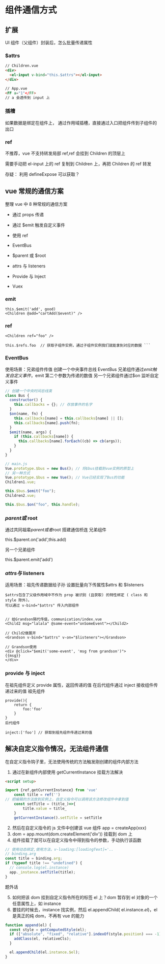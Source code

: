 # 组件通信方式

## 扩展

UI 组件（父组件）封装后，怎么批量传递属性

### $attrs

```html
// Children.vue
<div>
  <el-input v-bind="this.$attrs"></el-input>
</div>

// App.vue
<FF a="1"</FF>
// a 会透传到 input 上
```

### 插槽

如果数据是绑定在组件上，
通过作用域插槽，直接通过入口把组件传到子组件的出口

### ref

不推荐，vue 不支持转发局部 ref,ref 会挂到 Children 的顶层上

需要手动把 el-input 上的 ref 复制到 Children 上，再把 Children 的 ref 转发

存疑： 利用 defineExpose 可以获取？

## vue 常规的通信方案

整理 vue 中 8 种常规的通信方案

- 通过 props 传递

- 通过 $emit 触发自定义事件

- 使用 ref

- EventBus

- $parent 或 $root

- attrs 与 listeners

- Provide 与 Inject

- Vuex

### emit

```
this.$emit('add', good)
<Children @add="cartAdd($event)" />
```

### ref

````
<Children ref="foo" />

this.$refs.foo  // 获取子组件实例，通过子组件实例我们就能拿到对应的数据 ```
````

### EventBus

使用场景：兄弟组件传值
创建一个中央事件总线 EventBus
兄弟组件通过$emit触发自定义事件，$emit 第二个参数为传递的数值
另一个兄弟组件通过$on 监听自定义事件

```js
// 创建一个中央时间总线类
class Bus {
  constructor() {
    this.callbacks = {}; // 存放事件的名字
  }
  $on(name, fn) {
    this.callbacks[name] = this.callbacks[name] || [];
    this.callbacks[name].push(fn);
  }
  $emit(name, args) {
    if (this.callbacks[name]) {
      this.callbacks[name].forEach((cb) => cb(args));
    }
  }
}

// main.js
Vue.prototype.$bus = new Bus(); // 将$bus挂载到vue实例的原型上
// 另一种方式
Vue.prototype.$bus = new Vue(); // Vue已经实现了Bus的功能
Children1.vue;

this.$bus.$emit("foo");
Children2.vue;

this.$bus.$on("foo", this.handle);
```

### $parent 或$ root

通过共同祖辈$parent或者$root 搭建通信桥连
兄弟组件

this.$parent.on('add',this.add)

另一个兄弟组件

this.$parent.emit('add')

### $attrs 与$ listeners

适用场景：祖先传递数据给子孙
设置批量向下传属性$attrs 和 $listeners

```
$attrs包含了父级作用域中不作为 prop 被识别 (且获取) 的特性绑定 ( class 和 style 除外)。
可以通过 v-bind="$attrs" 传⼊内部组件


// 给Grandson隔代传值，communication/index.vue
<Child2 msg="lalala" @some-event="onSomeEvent"></Child2>

// Child2做展开
<Grandson v-bind="$attrs" v-on="$listeners"></Grandson>

// Grandson使⽤
<div @click="$emit('some-event', 'msg from grandson')">
{{msg}}
</div>
```

### provide 与 inject

在祖先组件定义 provide 属性，返回传递的值
在后代组件通过 inject 接收组件传递过来的值
祖先组件

```
provide(){
    return {
        foo:'foo'
    }
}
后代组件

inject:['foo'] // 获取到祖先组件传递过来的值
```

## 解决自定义指令情况，无法组件通信

在自定义指令钩子里，无法使用传统的方法触发刚创建的组件内部方法

1. 通过在新组件内部使用 getCurrentInstance 挂载方法解决

```html
<script setup>

import {ref,getCurrentInstance} from 'vue'
    const title = ref('')
// 把编辑的方法放到实例上，自定义指令可以调用该方法修改组件中拿到值
    const setTitle = (title_)=>{
        title.value = title_
    }
    getCurrentInstance().setTitle = setTitle


```

2. 然后在自定义指令的 js 文件中创建该 vue 组件 app = createApp(xxx)
3. dom = app.mount(dom.createElement('div')) 挂载到 dom 上
4. 组件挂载了就可以在自定义指令中得到指令的参数，手动执行该函数

```js
// 使用动态绑定,使用方法，v-loading:[loadingText]='..
// binding.arg
const title = binding.arg;
if (typeof title !== "undefined") {
  // console.log(el.instance)
  app._instance.setTitle(title);
}
```

题外话

5. 如何把该 dom 挂到自定义指令所在的标签 el 上？dom 暂存到 el 对象的一个任意属性上，如 instance
6. 要挂的时候去，instance 找实例，然后 el.appendChild( el.instance.$el)，$el 是真正的纯 dom，不再有 vue 的能力

```js
function append(el) {
  const style = getComputedStyle(el);
  if (["absolute", "fixed", "relative"].indexOf(style.position) === -1) {
    addClass(el, relativeCls);
  }

  el.appendChild(el.instance.$el);
}
```
